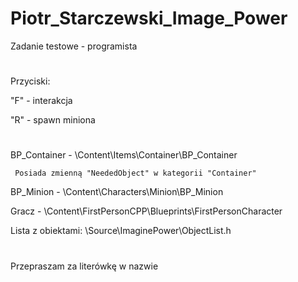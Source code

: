 # Piotr_Starczewski_Image_Power
Zadanie testowe - programista

#

Przyciski:

"F" - interakcja

"R" - spawn miniona

#

BP_Container - \Content\Items\Container\BP_Container

     Posiada zmienną "NeededObject" w kategorii "Container"
  
BP_Minion - \Content\Characters\Minion\BP_Minion

Gracz - \Content\FirstPersonCPP\Blueprints\FirstPersonCharacter

Lista z obiektami: \Source\ImaginePower\ObjectList.h

#
#

Przepraszam za literówkę w nazwie

